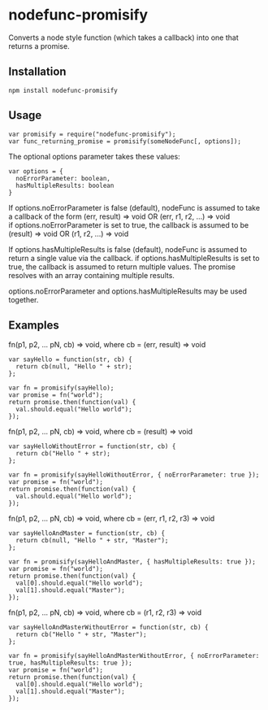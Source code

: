 nodefunc-promisify
==================
Converts a node style function (which takes a callback) into one that returns a promise.

Installation
------------
```
npm install nodefunc-promisify
```

Usage
------
```
var promisify = require("nodefunc-promisify");
var func_returning_promise = promisify(someNodeFunc[, options]);
```

The optional options parameter takes these values:
```
var options = {
  noErrorParameter: boolean,
  hasMultipleResults: boolean
}
```

If options.noErrorParameter is false (default), nodeFunc is assumed to take a callback of the form (err, result) => void OR (err, r1, r2, ...) => void  
if options.noErrorParameter is set to true, the callback is assumed to be (result) => void OR (r1, r2, ...) => void

If options.hasMultipleResults is false (default), nodeFunc is assumed to return a single value via the callback.
if options.hasMultipleResults is set to true, the callback is assumed to return multiple values. The promise resolves with an array containing multiple results.

options.noErrorParameter and options.hasMultipleResults may be used together.

Examples
---------

fn(p1, p2, ... pN, cb) => void, where cb = (err, result) => void
```
var sayHello = function(str, cb) {
  return cb(null, "Hello " + str);
};

var fn = promisify(sayHello);
var promise = fn("world");
return promise.then(function(val) {
  val.should.equal("Hello world");
});
```

fn(p1, p2, ... pN, cb) => void, where cb = (result) => void
```
var sayHelloWithoutError = function(str, cb) {
  return cb("Hello " + str);
};

var fn = promisify(sayHelloWithoutError, { noErrorParameter: true });
var promise = fn("world");
return promise.then(function(val) {
  val.should.equal("Hello world");
});
```

fn(p1, p2, ... pN, cb) => void, where cb = (err, r1, r2, r3) => void
```
var sayHelloAndMaster = function(str, cb) {
  return cb(null, "Hello " + str, "Master");
};

var fn = promisify(sayHelloAndMaster, { hasMultipleResults: true });
var promise = fn("world");
return promise.then(function(val) {
  val[0].should.equal("Hello world");
  val[1].should.equal("Master");
});
```

fn(p1, p2, ... pN, cb) => void, where cb = (r1, r2, r3) => void
```
var sayHelloAndMasterWithoutError = function(str, cb) {
  return cb("Hello " + str, "Master");
};

var fn = promisify(sayHelloAndMasterWithoutError, { noErrorParameter: true, hasMultipleResults: true });
var promise = fn("world");
return promise.then(function(val) {
  val[0].should.equal("Hello world");
  val[1].should.equal("Master");
});
```
